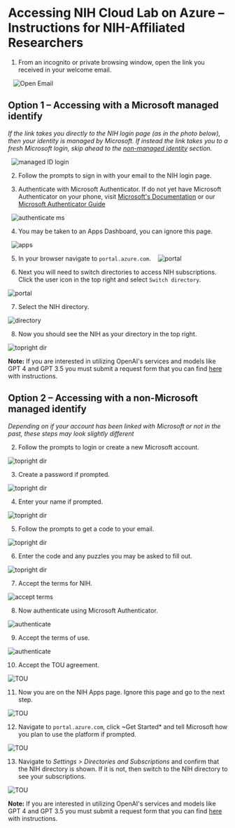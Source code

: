 # Accessing NIH Cloud Lab on Azure – Instructions for NIH-Affiliated Researchers

1. From an incognito or private browsing window, open the link you received in your welcome email.

   ![Open Email](/docs/images/AZ_gm_1.png)

## Option 1 – Accessing with a Microsoft managed identify <a name="managed"></a>

*If the link takes you directly to the NIH login page (as in the photo below), then your identity is managed by Microsoft. If instead the link takes you to a fresh Microsoft login, skip ahead to the [non-managed identity](#non-managed) section.*

  ![managed ID login](/docs/images/AZ_D_2.png)

2. Follow the prompts to sign in with your email to the NIH login page. 

3. Authenticate with Microsoft Authenticator. If do not yet have Microsoft Authenticator on your phone, visit [Microsoft's Documentation](https://support.microsoft.com/en-us/account-billing/download-and-install-the-microsoft-authenticator-app-351498fc-850a-45da-b7b6-27e523b8702a) or our [Microsoft Authenticator Guide](/docs/microsoft_authenticator.md)

  ![authenticate ms](/docs/images/AZ_D_3.png)

4. You may be taken to an Apps Dashboard, you can ignore this page.

  ![apps](/docs/images/AZ_D_4.png)

5. In your browser navigate to `portal.azure.com`.
  
  ![portal](/docs/images/AZ_D_5.png)

6. Next you will need to switch directories to access NIH subscriptions. Click the user icon in the top right and select `Switch directory`. 

  ![portal](/docs/images/AZ_D_7.png)

7. Select the NIH directory.

  ![directory](/docs/images/AZ_D_8.png)

8. Now you should see the NIH as your directory in the top right. 

  ![topright dir](/docs/images/AZ_D_9.png)

**Note:** If you are interested in utilizing OpenAI's services and models like GPT 4 and GPT 3.5 you must submit a request form that you can find [here](azure_model_access.md) with instructions. 

## Option 2 – Accessing with a non-Microsoft managed identify <a name="non-managed"></a>

*Depending on if your account has been linked with Microsoft or not in the past, these steps may look slightly different*

2. Follow the prompts to login or create a new Microsoft account.

  ![topright dir](/docs/images/AZ_gm_2.png)

3. Create a password if prompted.

  ![topright dir](/docs/images/AZ_gm_6.png)

4. Enter your name if prompted.

  ![topright dir](/docs/images/AZ_gm_7.png)

5. Follow the prompts to get a code to your email.

  ![topright dir](/docs/images/AZ_gm_8.png)

6. Enter the code and any puzzles you may be asked to fill out.

  ![topright dir](/docs/images/AZ_gm_12.png)

7. Accept the terms for NIH.

  ![accept terms](/docs/images/AZ_gm_13.png)

8. Now authenticate using Microsoft Authenticator.

  ![authenticate](/docs/images/AZ_gm_15.png)

9. Accept the terms of use.

  ![authenticate](/docs/images/AZ_gm_18.png)

10. Accept the TOU agreement.

  ![TOU](/docs/images/AZ_gm_19.png)

11. Now you are on the NIH Apps page. Ignore this page and go to the next step. 

  ![TOU](/docs/images/AZ_gm_20.png)

12. Navigate to `portal.azure.com`, click ~Get Started* and tell Microsoft how you plan to use the platform if prompted. 

  ![TOU](/docs/images/AZ_gm_24.png)

13. Navigate to *Settings > Directories and Subscriptions* and confirm that the NIH directory is shown. If it is not, then switch to the NIH directory to see your subscriptions. 

  ![TOU](/docs/images/AZ_gm_29.png)

**Note:** If you are interested in utilizing OpenAI's services and models like GPT 4 and GPT 3.5 you must submit a request form that you can find [here](azure_model_access.md) with instructions. 










